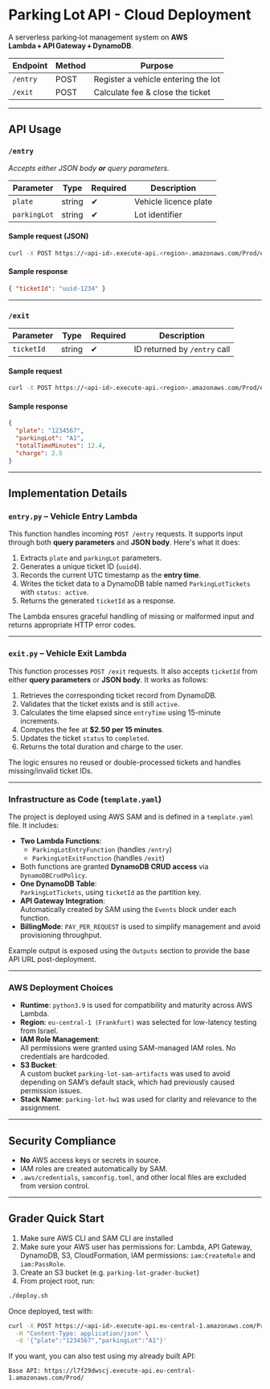 # Parking Lot API - Cloud Deployment

A serverless parking‑lot management system on **AWS Lambda + API Gateway + DynamoDB**.

| Endpoint | Method | Purpose |
|----------|--------|---------|
| `/entry` | POST   | Register a vehicle entering the lot |
| `/exit`  | POST   | Calculate fee & close the ticket |

---

## API Usage

### `/entry`

*Accepts either JSON body **or** query parameters.*

| Parameter | Type   | Required | Description          |
|-----------|--------|----------|----------------------|
| `plate`   | string | ✔        | Vehicle licence plate|
| `parkingLot` | string | ✔    | Lot identifier       |

#### Sample request (JSON)

```bash
curl -X POST https://<api‑id>.execute-api.<region>.amazonaws.com/Prod/entry   -H "Content-Type: application/json"   -d '{"plate":"1234567","parkingLot":"A1"}'
```

#### Sample response

```json
{ "ticketId": "uuid-1234" }
```

---

### `/exit`

| Parameter | Type   | Required | Description                   |
|-----------|--------|----------|-------------------------------|
| `ticketId`| string | ✔        | ID returned by `/entry` call  |

#### Sample request

```bash
curl -X POST https://<api‑id>.execute-api.<region>.amazonaws.com/Prod/exit   -H "Content-Type: application/json"   -d '{"ticketId":"uuid-1234"}'
```

#### Sample response

```json
{
  "plate": "1234567",
  "parkingLot": "A1",
  "totalTimeMinutes": 12.4,
  "charge": 2.5
}
```

---

##  Implementation Details

###  `entry.py` – Vehicle Entry Lambda

This function handles incoming `POST /entry` requests. It supports input through both **query parameters** and **JSON body**. Here's what it does:

1. Extracts `plate` and `parkingLot` parameters.
2. Generates a unique ticket ID (`uuid4`).
3. Records the current UTC timestamp as the **entry time**.
4. Writes the ticket data to a DynamoDB table named `ParkingLotTickets` with `status: active`.
5. Returns the generated `ticketId` as a response.

The Lambda ensures graceful handling of missing or malformed input and returns appropriate HTTP error codes.

---

###  `exit.py` – Vehicle Exit Lambda

This function processes `POST /exit` requests. It also accepts `ticketId` from either **query parameters** or **JSON body**. It works as follows:

1. Retrieves the corresponding ticket record from DynamoDB.
2. Validates that the ticket exists and is still `active`.
3. Calculates the time elapsed since `entryTime` using 15-minute increments.
4. Computes the fee at **$2.50 per 15 minutes**.
5. Updates the ticket `status` to `completed`.
6. Returns the total duration and charge to the user.

The logic ensures no reused or double-processed tickets and handles missing/invalid ticket IDs.

---

###  Infrastructure as Code (`template.yaml`)

The project is deployed using AWS SAM and is defined in a `template.yaml` file. It includes:

- **Two Lambda Functions**:
  - `ParkingLotEntryFunction` (handles `/entry`)
  - `ParkingLotExitFunction` (handles `/exit`)
- Both functions are granted **DynamoDB CRUD access** via `DynamoDBCrudPolicy`.
- **One DynamoDB Table**:  
  `ParkingLotTickets`, using `ticketId` as the partition key.
- **API Gateway Integration**:  
  Automatically created by SAM using the `Events` block under each function.
- **BillingMode**: `PAY_PER_REQUEST` is used to simplify management and avoid provisioning throughput.

Example output is exposed using the `Outputs` section to provide the base API URL post-deployment.

---

###  AWS Deployment Choices

- **Runtime**: `python3.9` is used for compatibility and maturity across AWS Lambda.
- **Region**: `eu-central-1 (Frankfurt)` was selected for low-latency testing from Israel.
- **IAM Role Management**:  
  All permissions were granted using SAM-managed IAM roles. No credentials are hardcoded.
- **S3 Bucket**:  
  A custom bucket `parking-lot-sam-artifacts` was used to avoid depending on SAM’s default stack, which had previously caused permission issues.
- **Stack Name**: `parking-lot-hw1` was used for clarity and relevance to the assignment.

---


##  Security Compliance

* **No** AWS access keys or secrets in source.  
* IAM roles are created automatically by SAM.  
* `.aws/credentials`, `samconfig.toml`, and other local files are excluded from version control.

---


##  Grader Quick Start

1. Make sure AWS CLI and SAM CLI are installed
2. Make sure your AWS user has permissions for: Lambda, API Gateway, DynamoDB, S3, CloudFormation, IAM permissions: `iam:CreateRole` and `iam:PassRole`.
2. Create an S3 bucket (e.g. `parking-lot-grader-bucket`)
3. From project root, run:

```bash
./deploy.sh
```

Once deployed, test with:

```bash
curl -X POST https://<api-id>.execute-api.eu-central-1.amazonaws.com/Prod/entry \
  -H "Content-Type: application/json" \
  -d '{"plate":"1234567","parkingLot":"A1"}'
```

If you want, you can also test using my already built API: 

```
Base API: https://l7f29dwscj.execute-api.eu-central-1.amazonaws.com/Prod/
```
